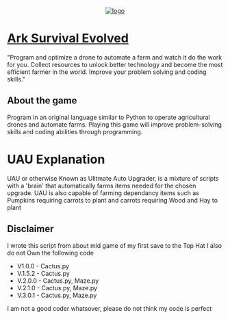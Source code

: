 <div align="center">
  <a href="https://github.com/janbocloud/TheFarmerWasReplaced/">
    <img alt="logo" src="https://shared.fastly.steamstatic.com/store_item_assets/steam/apps/346110/header.jpg?t=1752704051">
  </a>
</div>

# [Ark Survival Evolved](https://store.steampowered.com/app/2060160/The_Farmer_Was_Replaced/)
"Program and optimize a drone to automate a farm and watch it do the work for you. Collect resources to unlock better technology and become the most efficient farmer in the world. Improve your problem solving and coding skills."


## About the game
Program in an original language similar to Python to operate agricultural drones and automate farms.
Playing this game will improve problem-solving skills and coding abilities through programming.

# UAU Explanation
UAU or otherwise Known as Ulitmate Auto Upgrader, is a mixture of scripts with a 'brain' that automatically farms items needed for the chosen upgrade. UAU is also capable of farming dependancy items such as Pumpkins requiring carrots to plant and carrots requiring Wood and Hay to plant

## Disclaimer
I wrote this script from about mid game of my first save to the Top Hat
I also do not Own the following code
<ul><li>V1.0.0 - Cactus.py</li>
<li>V.1.5.2 - Cactus.py</li>
<li>V.2.0.0 - Cactus.py, Maze.py</li>
<li>V.2.1.0 - Cactus.py, Maze.py</li>
<li>V.3.0.1 - Cactus.py, Maze.py</li>
</ul>

I am not a good coder whatsover, please do not think my code is perfect

